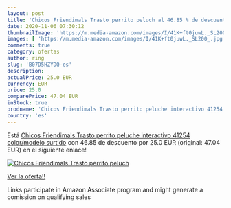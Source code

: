 ```yaml
---
layout: post
title: 'Chicos Friendimals Trasto perrito peluch al 46.85 % de descuento'
date: 2020-11-06 07:30:12
thumbnailImage: 'https://m.media-amazon.com/images/I/41K+ft0juwL._SL200_.jpg'
images: [ 'https://m.media-amazon.com/images/I/41K+ft0juwL._SL200_.jpg' ]
comments: true
category: ofertas
author: ring
slug: 'B07D5HZYDQ-es'
description:
actualPrice: 25.0 EUR
currency: EUR
price: 25.0
comparePrice: 47.04 EUR
inStock: true
prodname: 'Chicos Friendimals Trasto perrito peluche interactivo 41254    color/modelo surtido'
country: 'es'
---
```


Está [Chicos Friendimals Trasto perrito peluche interactivo 41254    color/modelo surtido](https://www.amazon.es/dp/B07D5HZYDQ/?tag=tolees-21) con 46.85 de descuento por 25.0 EUR (original: 47.04 EUR) en el siguiente enlace!

[![Chicos Friendimals Trasto perrito peluch](https://m.media-amazon.com/images/I/41K+ft0juwL._SL200_.jpg)](https://www.amazon.es/dp/B07D5HZYDQ/?tag=tolees-21)

[Ver la oferta!!](https://www.amazon.es/dp/B07D5HZYDQ/?tag=tolees-21)

Links participate in Amazon Associate program and might generate a comission on qualifying sales


